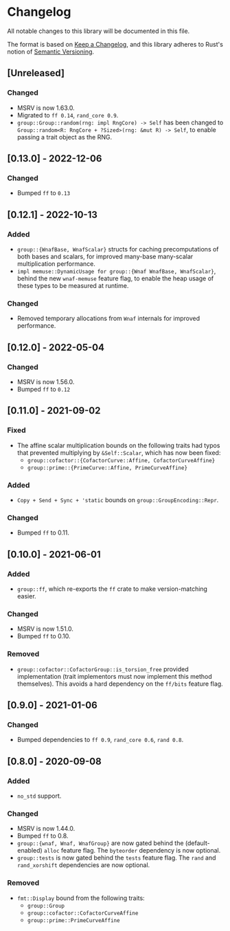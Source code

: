 # Changelog
All notable changes to this library will be documented in this file.

The format is based on [Keep a Changelog](https://keepachangelog.com/en/1.0.0/),
and this library adheres to Rust's notion of
[Semantic Versioning](https://semver.org/spec/v2.0.0.html).

## [Unreleased]
### Changed
- MSRV is now 1.63.0.
- Migrated to `ff 0.14`, `rand_core 0.9`.
- `group::Group::random(rng: impl RngCore) -> Self` has been changed to
  `Group::random<R: RngCore + ?Sized>(rng: &mut R) -> Self`, to enable passing a
  trait object as the RNG.

## [0.13.0] - 2022-12-06
### Changed
- Bumped `ff` to `0.13`

## [0.12.1] - 2022-10-13
### Added
- `group::{WnafBase, WnafScalar}` structs for caching precomputations of both
  bases and scalars, for improved many-base many-scalar multiplication
  performance.
- `impl memuse::DynamicUsage for group::{Wnaf WnafBase, WnafScalar}`, behind the
  new `wnaf-memuse` feature flag, to enable the heap usage of these types to be
  measured at runtime.

### Changed
- Removed temporary allocations from `Wnaf` internals for improved performance.

## [0.12.0] - 2022-05-04
### Changed
- MSRV is now 1.56.0.
- Bumped `ff` to `0.12`

## [0.11.0] - 2021-09-02
### Fixed
- The affine scalar multiplication bounds on the following traits had typos that
  prevented multiplying by `&Self::Scalar`, which has now been fixed:
  - `group::cofactor::{CofactorCurve::Affine, CofactorCurveAffine}`
  - `group::prime::{PrimeCurve::Affine, PrimeCurveAffine}`

### Added
- `Copy + Send + Sync + 'static` bounds on `group::GroupEncoding::Repr`.

### Changed
- Bumped `ff` to 0.11.

## [0.10.0] - 2021-06-01
### Added
- `group::ff`, which re-exports the `ff` crate to make version-matching easier.

### Changed
- MSRV is now 1.51.0.
- Bumped `ff` to 0.10.

### Removed
- `group::cofactor::CofactorGroup::is_torsion_free` provided implementation
  (trait implementors must now implement this method themselves). This avoids
  a hard dependency on the `ff/bits` feature flag.

## [0.9.0] - 2021-01-06
### Changed
- Bumped dependencies to `ff 0.9`, `rand_core 0.6`, `rand 0.8`.

## [0.8.0] - 2020-09-08
### Added
- `no_std` support.

### Changed
- MSRV is now 1.44.0.
- Bumped `ff` to 0.8.
- `group::{wnaf, Wnaf, WnafGroup}` are now gated behind the (default-enabled)
  `alloc` feature flag. The `byteorder` dependency is now optional.
- `group::tests` is now gated behind the `tests` feature flag. The `rand` and
  `rand_xorshift` dependencies are now optional.

### Removed
- `fmt::Display` bound from the following traits:
  - `group::Group`
  - `group::cofactor::CofactorCurveAffine`
  - `group::prime::PrimeCurveAffine`
